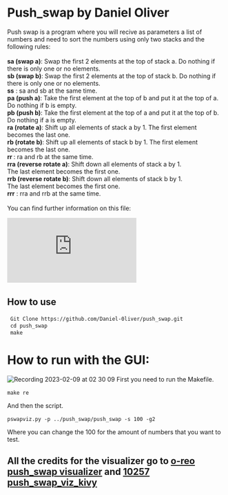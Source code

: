 
<h1>Push_swap by Daniel Oliver</h1>
Push swap is a program where you will recive as parameters a list of numbers and need to sort the numbers using only two stacks and the following rules:<br/><br/>
<strong>sa (swap a)</strong>: Swap the first 2 elements at the top of stack a.
Do nothing if there is only one or no elements.<br/>
<strong>sb (swap b)</strong>: Swap the first 2 elements at the top of stack b.
Do nothing if there is only one or no elements.<br/>
<strong>ss</strong> : sa and sb at the same time.<br/>
<strong>pa (push a)</strong>: Take the first element at the top of b and put it at the top of a.
Do nothing if b is empty.<br/>
<strong>pb (push b)</strong>: Take the first element at the top of a and put it at the top of b.
Do nothing if a is empty.<br/>
<strong>ra (rotate a)</strong>: Shift up all elements of stack a by 1.
The first element becomes the last one.<br/>
<strong>rb (rotate b)</strong>: Shift up all elements of stack b by 1.
The first element becomes the last one.<br/>
<strong>rr </strong>: ra and rb at the same time.<br/>
<strong>rra (reverse rotate a)</strong>: Shift down all elements of stack a by 1.<br/>
The last element becomes the first one.<br/>
<strong>rrb (reverse rotate b)</strong>: Shift down all elements of stack b by 1.<br/>
The last element becomes the first one.<br/>
<strong>rrr</strong> : rra and rrb at the same time.<br/><br/>
You can find further information on this file:<br/>

![Push_swap pdf](https://github.com/Daniel-0liver/push_swap/blob/main/push_swap.pdf)

<h2>How to use</h2>

```
 Git Clone https://github.com/Daniel-0liver/push_swap.git
 cd push_swap
 make
````
# How to run with the GUI:

![Recording 2023-02-09 at 02 30 09](https://user-images.githubusercontent.com/84101904/217702335-1df9535a-3f04-4dd9-af4d-9b3dab9730b5.gif)
First you need to run the Makefile.
```
make re
```
And then the script.
```
pswapviz.py -p ../push_swap/push_swap -s 100 -g2
```
Where you can change the 100 for the amount of numbers that you want to test.
## All the credits for the visualizer go to [o-reo push_swap visualizer](https://github.com/o-reo/push_swap_visualizer) and [10257 push_swap_viz_kivy](https://github.com/10257/push_swap_viz_kivy)
